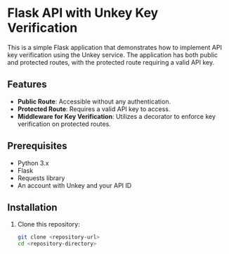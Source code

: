 # Flask API with Unkey Key Verification

This is a simple Flask application that demonstrates how to implement API key verification using the Unkey service. The application has both public and protected routes, with the protected route requiring a valid API key.

## Features

- **Public Route**: Accessible without any authentication.
- **Protected Route**: Requires a valid API key to access.
- **Middleware for Key Verification**: Utilizes a decorator to enforce key verification on protected routes.

## Prerequisites

- Python 3.x
- Flask
- Requests library
- An account with Unkey and your API ID

## Installation

1. Clone this repository:
   ```bash
   git clone <repository-url>
   cd <repository-directory>
